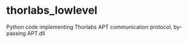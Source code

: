 # thorlabs_lowlevel
Python code implementing Thorlabs APT communication protocol, by-passing APT.dll

